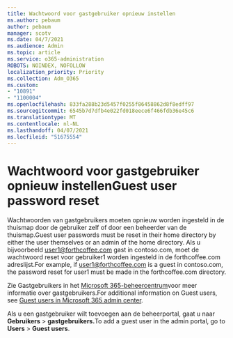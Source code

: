 ```yaml
---
title: Wachtwoord voor gastgebruiker opnieuw instellen
ms.author: pebaum
author: pebaum
manager: scotv
ms.date: 04/7/2021
ms.audience: Admin
ms.topic: article
ms.service: o365-administration
ROBOTS: NOINDEX, NOFOLLOW
localization_priority: Priority
ms.collection: Adm_O365
ms.custom:
- "10891"
- "1100004"
ms.openlocfilehash: 833fa288b23d5457f0255f86458862d8f8edff97
ms.sourcegitcommit: 6545b7d7dfb4e022fd018eece6f466fdb36e45c6
ms.translationtype: MT
ms.contentlocale: nl-NL
ms.lasthandoff: 04/07/2021
ms.locfileid: "51675554"
---
```

# <a name="guest-user-password-reset"></a><span data-ttu-id="47a55-102">Wachtwoord voor gastgebruiker opnieuw instellen</span><span class="sxs-lookup"><span data-stu-id="47a55-102">Guest user password reset</span></span>

<span data-ttu-id="47a55-103">Wachtwoorden van gastgebruikers moeten opnieuw worden ingesteld in de thuismap door de gebruiker zelf of door een beheerder van de thuismap.</span><span class="sxs-lookup"><span data-stu-id="47a55-103">Guest user passwords must be reset in their home directory by either the user themselves or an admin of the home directory.</span></span> <span data-ttu-id="47a55-104">Als u bijvoorbeeld user1@forthcoffee.com gast in contoso.com, moet de wachtwoord reset voor gebruiker1 worden ingesteld in de forthcoffee.com adreslijst.</span><span class="sxs-lookup"><span data-stu-id="47a55-104">For example, if user1@forthcoffee.com is a guest in contoso.com, the password reset for user1 must be made in the forthcoffee.com directory.</span></span>

<span data-ttu-id="47a55-105">Zie Gastgebruikers in het [Microsoft 365-beheercentrum](https://docs.microsoft.com/microsoft-365/admin/add-users/about-guest-users)voor meer informatie over gastgebruikers.</span><span class="sxs-lookup"><span data-stu-id="47a55-105">For additional information on Guest users, see [Guest users in Microsoft 365 admin center](https://docs.microsoft.com/microsoft-365/admin/add-users/about-guest-users).</span></span>

<span data-ttu-id="47a55-106">Als u een gastgebruiker wilt toevoegen aan de beheerportal, gaat u naar **Gebruikers**  >  **gastgebruikers.**</span><span class="sxs-lookup"><span data-stu-id="47a55-106">To add a guest user in the admin portal, go to **Users** > **Guest users**.</span></span>